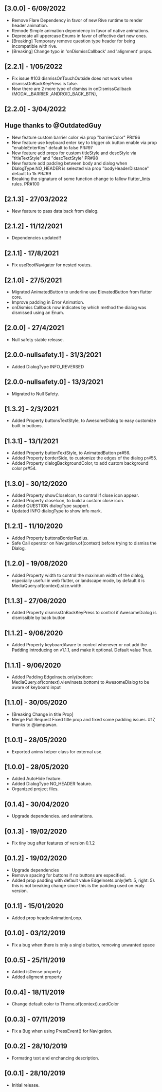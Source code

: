 ## [3.0.0] - 6/09/2022

* Remove Flare Dependency in favor of new Rive runtime to render header animation.
* Remode Simple animation dependency in favor of native animations.
* Deprecate all uppercase Enums in favor of effective dart new ones.
* [Breaking] Temporary remove question type header for being incompatible with rive.
* [Breaking] Change typo in 'onDismissCallback' and 'alignment' props.

## [2.2.1] - 1/05/2022

* Fix issue #103 dismissOnTouchOutside does not work when dismissOnBackKeyPress is false.
* Now there are 2 more type of dismiss in onDismissCallback (MODAL_BARRIER ,ANDROID_BACK_BTN),

## [2.2.0] - 3/04/2022

## Huge thanks to @OutdatedGuy

* New feature custom barrier color via prop "barrierColor" PR#96
* New feature use keyboard enter key to trigger ok button enable via prop "enableEnterKey" default to false PR#97
* New feature add props for custom titleStyle and descStyle via "titleTextStyle" and "descTextStyle"  PR#98
* New feature add padding between body and dialog when DialogType.NO_HEADER is selected via prop "bodyHeaderDistance" default to 15  PR#99
* Breaking the signature of some function change to fallow flutter_lints rules.  PR#100

## [2.1.3] - 27/03/2022

* New feature to pass data back from dialog.

## [2.1.2] - 11/12/2021

* Dependencies updated!!

## [2.1.1] - 17/8/2021

* Fix useRootNavigator for nested routes.

## [2.1.0] - 27/5/2021

* Migrated AnimatedButton to underline use ElevatedButton from flutter core.
* Improve padding in Error Animation.
* onDismiss Callback now indicates by which method the dialog was dismissed using an Enum.

## [2.0.0] - 27/4/2021

* Null safety stable release.

## [2.0.0-nullsafety.1] - 31/3/2021

* Added DialogType INFO_REVERSED

## [2.0.0-nullsafety.0] - 13/3/2021

* Migrated to Null Safety.

## [1.3.2] - 2/3/2021

* Added Property buttonsTextStyle, to AwesomeDialog to easy customize built in buttons.

## [1.3.1] - 13/1/2021

* Added Property buttonTextStyle, to AnimatedButton pr#56.
* Added Property borderSide, to customize the edges of the dialog pr#55.
* Added Property dialogBackgroundColor, to add custom background color pr#54.

## [1.3.0] - 30/12/2020

* Added Property showCloseIcon, to control if close icon appear.
* Added Property closeIcon, to build a custom close icon.
* Added QUESTION dialogType support.
* Updated INFO dialogType to show info mark.

## [1.2.1] - 11/10/2020

* Added Property buttonsBorderRadius.
* Safe Call operator on Navigation.of(context) before trying to dismiss the Dialog.

## [1.2.0] - 19/08/2020

* Added Property width to control the maximum width of the dialog, especially useful in web flutter, or landscape mode, by default it is MediaQuery.of(context).size.width.

## [1.1.3] - 27/06/2020

* Added Property dismissOnBackKeyPress to control if AwesomeDialog is dismissible by back button

## [1.1.2] - 9/06/2020

* Added Property keyboardAware to control whenever or not add the Padding introducing on v1.1.1, and make it optional. Default value True.

## [1.1.1] - 9/06/2020

* Added Padding EdgeInsets.only(bottom: MediaQuery.of(context).viewInsets.bottom) to AwesomeDialog to be aware of keyboard input

## [1.1.0] - 30/05/2020

* [Breaking Change in title Prop]
* Merge Pull Request Fixed title prop and fixed some padding issues. #17, thanks to @iampawan.

## [1.0.1] - 28/05/2020

* Exported anims helper class for external use.

## [1.0.0] - 28/05/2020

* Added AutoHide feature.
* Added DialogType NO_HEADER feature.
* Organized project files.

## [0.1.4] - 30/04/2020

* Upgrade dependencies. and animations.

## [0.1.3] - 19/02/2020

* Fix tiny bug after features of version 0.1.2

## [0.1.2] - 19/02/2020

* Upgrade dependencies
* Remove spacing for buttons if no buttons are especified.
* Added prop padding with default value EdgeInsets.only(left: 5, right: 5). this is not breaking change since this is the padding used on eraly version.

## [0.1.1] - 15/01/2020

* Added prop headerAnimationLoop.

## [0.1.0] - 03/12/2019

* Fix a bug when there is only a single button, removing unwanted space

## [0.0.5] - 25/11/2019

* Added isDense property
* Added aligment property

## [0.0.4] - 18/11/2019

* Change default color to Theme.of(context).cardColor

## [0.0.3] - 07/11/2019

* Fix a Bug when using PressEvent() for Navigation.

## [0.0.2] - 28/10/2019

* Formating text and enchancing description.

## [0.0.1] - 28/10/2019

* Initial release.
